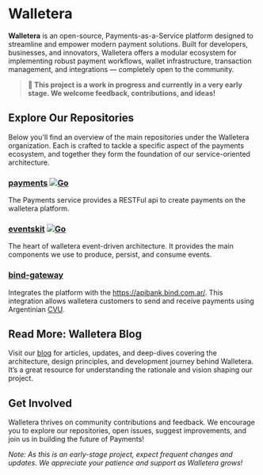 # Walletera

**Walletera** is an open-source, Payments-as-a-Service platform designed to streamline and empower modern payment solutions. Built for developers, businesses, and innovators, Walletera offers a modular ecosystem for implementing robust payment workflows, wallet infrastructure, transaction management, and integrations — completely open to the community.

> **:construction: This project is a work in progress and currently in a very early stage. We welcome feedback, contributions, and ideas!**

## Explore Our Repositories

Below you'll find an overview of the main repositories under the Walletera organization. Each is crafted to tackle a specific aspect of the payments ecosystem, and together they form the foundation of our service-oriented architecture.


### [payments](https://github.com/walletera/payments) [![Go](https://github.com/walletera/payments/actions/workflows/go.yml/badge.svg)](https://github.com/walletera/payments/actions/workflows/go.yml)
The Payments service provides a RESTFul api to create payments on the walletera platform.

### [eventskit](https://github.com/walletera/eventskit) [![Go](https://github.com/walletera/eventskit/actions/workflows/go.yml/badge.svg)](https://github.com/walletera/eventskit/actions/workflows/go.yml)
The heart of walletera event-driven architecture. It provides the main components we use to produce, persist, and consume events.

### [bind-gateway](https://github.com/walletera/bind-gateway)
Integrates the platform with the https://apibank.bind.com.ar/. This integration allows walletera customers to send and receive payments using Argentinian [CVU](https://bcra.gob.ar/MediosPago/Politica_Pagos-i.asp#h).

## Read More: Walletera Blog

Visit our [blog](https://walletera.dev/) for articles, updates, and deep-dives covering the architecture, design principles, and development journey behind Walletera. It’s a great resource for understanding the rationale and vision shaping our project.


## Get Involved

Walletera thrives on community contributions and feedback. We encourage you to explore our repositories, open issues, suggest improvements, and join us in building the future of Payments!


*Note: As this is an early-stage project, expect frequent changes and updates. We appreciate your patience and support as Walletera grows!*
